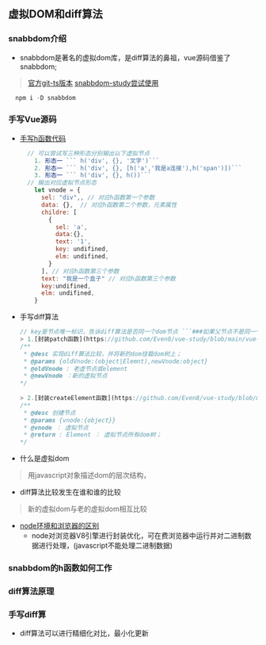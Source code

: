 
## 虚拟DOM和diff算法

  ### snabbdom介绍
  - snabbdom是著名的虚拟dom库，是diff算法的鼻祖，vue源码借鉴了snabbdom;
  > [官方git-ts版本](https://github.com/snabbdom/snabbdom)
  > [snabbdom-study尝试使用](https://github.com/Even8/vue-study/tree/main/vue-origin-study/snabbodm-study)
  ```javascript
    npm i -D snabbdom
  ``` 

  ### 手写Vue源码
  - [手写h函数代码](https://github.com/Even8/vue-study/blob/main/vue-origin-study/write-snabbdom/snabbdom/h.js)
    ```javascript
      // 可以尝试写三种形态分别输出以下虚拟节点
        1. 形态一 ``` h('div', {}, '文字')```
        2. 形态一 ``` h('div', {}, [h('a','我是a连接'),h('span')])```
        3. 形态一 ``` h('div', {}, h())```
      // 输出对应虚拟节点形态
        let vnode = {
          sel: "div",, // 对应h函数第一个参数
          data: {},  // 对应h函数第二个参数，元素属性
          childre: [
            {
              sel: 'a',
              data:{},
              text: '1',
              key: undifined,
              elm: undifined,
            }
          ], // 对应h函数第三个参数
          text: "我是一个盒子" // 对应h函数第三个参数
          key:undifined,
          elm: undifined,
        }
      ```
  - 手写diff算法
    ```javascript
    // key是节点唯一标识，告诉diff算法是否同一个dom节点 ```###如果父节点不是同一个节点，无论key变没变，都会暴力拆除所有子元素```
    > 1.[封装patch函数](https://github.com/Even8/vue-study/blob/main/vue-origin-study/write-snabbdom/snabbdom/patch.js)
    /**
     * @desc 实现diff算法比较，并将新的dom挂载dom树上；
     * @params {oldVnode:(object|Elemnt),newVnode:object}
     * @oldVnode : 老虚节点或element
     * @newVnode ：新的虚拟节点
    */
      
    > 2.[封装createElement函数](https://github.com/Even8/vue-study/blob/main/vue-origin-study/write-snabbdom/snabbdom/patch.js)
    /**
     * @desc 创建节点
     * @params {vnode:{object}}
     * @vnode ： 虚拟节点
     * @return : Element ： 虚拟节点所有dom树；
    */
    ```



  - 什么是虚拟dom
  > 用javascript对象描述dom的层次结构，
  - diff算法比较发生在谁和谁的比较
  > 新的虚拟dom与老的虚拟dom相互比较



  - [node环境和浏览器的区别](https://www.cnblogs.com/webARM/p/5004595.html)
    - node对浏览器V8引擎进行封装优化，可在费浏览器中运行并对二进制数据进行处理，(javascript不能处理二进制数据)
  
  ### snabbdom的h函数如何工作
  ### diff算法原理
  ### 手写diff算
  - diff算法可以进行精细化对比，最小化更新
